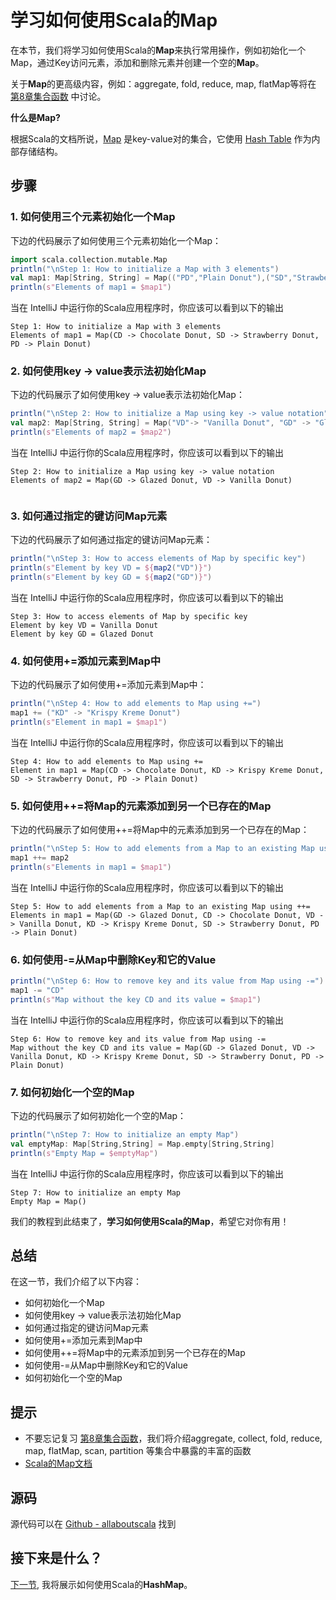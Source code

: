 # 学习如何使用Scala的Map


在本节，我们将学习如何使用Scala的**Map**来执行常用操作，例如初始化一个Map，通过Key访问元素，添加和删除元素并创建一个空的**Map**。
 
关于**Map**的更高级内容，例如：aggregate, fold, reduce, map, flatMap等将在 [第8章集合函数](8_1.md) 中讨论。

**什么是Map?**

根据Scala的文档所说，[Map](http://docs.scala-lang.org/overviews/collections/maps) 是key-value对的集合，它使用 [Hash Table](http://docs.scala-lang.org/overviews/collections/concrete-mutable-collection-classes) 作为内部存储结构。

## 步骤

### 1. 如何使用三个元素初始化一个Map

下边的代码展示了如何使用三个元素初始化一个Map：

```scala
import scala.collection.mutable.Map
println("\nStep 1: How to initialize a Map with 3 elements")
val map1: Map[String, String] = Map(("PD","Plain Donut"),("SD","Strawberry Donut"),("CD","Chocolate Donut"))
println(s"Elements of map1 = $map1")


```

当在 IntelliJ 中运行你的Scala应用程序时，你应该可以看到以下的输出

```
Step 1: How to initialize a Map with 3 elements
Elements of map1 = Map(CD -> Chocolate Donut, SD -> Strawberry Donut, PD -> Plain Donut)

```

### 2. 如何使用key -> value表示法初始化Map

下边的代码展示了如何使用key -> value表示法初始化Map：

```scala
println("\nStep 2: How to initialize a Map using key -> value notation")
val map2: Map[String, String] = Map("VD"-> "Vanilla Donut", "GD" -> "Glazed Donut")
println(s"Elements of map2 = $map2")

```

当在 IntelliJ 中运行你的Scala应用程序时，你应该可以看到以下的输出

```
Step 2: How to initialize a Map using key -> value notation
Elements of map2 = Map(GD -> Glazed Donut, VD -> Vanilla Donut)


```

### 3. 如何通过指定的键访问Map元素

下边的代码展示了如何通过指定的键访问Map元素：

```scala
println("\nStep 3: How to access elements of Map by specific key")
println(s"Element by key VD = ${map2("VD")}")
println(s"Element by key GD = ${map2("GD")}")

```

当在 IntelliJ 中运行你的Scala应用程序时，你应该可以看到以下的输出

```
Step 3: How to access elements of Map by specific key
Element by key VD = Vanilla Donut
Element by key GD = Glazed Donut

```

### 4. 如何使用+=添加元素到Map中

下边的代码展示了如何使用+=添加元素到Map中：

```scala
println("\nStep 4: How to add elements to Map using +=")
map1 += ("KD" -> "Krispy Kreme Donut")
println(s"Element in map1 = $map1")

```

当在 IntelliJ 中运行你的Scala应用程序时，你应该可以看到以下的输出

```
Step 4: How to add elements to Map using +=
Element in map1 = Map(CD -> Chocolate Donut, KD -> Krispy Kreme Donut, SD -> Strawberry Donut, PD -> Plain Donut)

```

 

### 5. 如何使用++=将Map的元素添加到另一个已存在的Map

下边的代码展示了如何使用++=将Map中的元素添加到另一个已存在的Map：

```scala
println("\nStep 5: How to add elements from a Map to an existing Map using ++=")
map1 ++= map2
println(s"Elements in map1 = $map1")

```

当在 IntelliJ 中运行你的Scala应用程序时，你应该可以看到以下的输出

```
Step 5: How to add elements from a Map to an existing Map using ++=
Elements in map1 = Map(GD -> Glazed Donut, CD -> Chocolate Donut, VD -> Vanilla Donut, KD -> Krispy Kreme Donut, SD -> Strawberry Donut, PD -> Plain Donut)

```

### 6. 如何使用-=从Map中删除Key和它的Value

```scala
println("\nStep 6: How to remove key and its value from Map using -=")
map1 -= "CD"
println(s"Map without the key CD and its value = $map1")

```

当在 IntelliJ 中运行你的Scala应用程序时，你应该可以看到以下的输出

```
Step 6: How to remove key and its value from Map using -=
Map without the key CD and its value = Map(GD -> Glazed Donut, VD -> Vanilla Donut, KD -> Krispy Kreme Donut, SD -> Strawberry Donut, PD -> Plain Donut)

```

### 7. 如何初始化一个空的Map

下边的代码展示了如何初始化一个空的Map：

```scala
println("\nStep 7: How to initialize an empty Map")
val emptyMap: Map[String,String] = Map.empty[String,String]
println(s"Empty Map = $emptyMap")


```

当在 IntelliJ 中运行你的Scala应用程序时，你应该可以看到以下的输出

```
Step 7: How to initialize an empty Map
Empty Map = Map()

```

我们的教程到此结束了，**学习如何使用Scala的Map**，希望它对你有用！

## 总结

在这一节，我们介绍了以下内容：

- 如何初始化一个Map
- 如何使用key -> value表示法初始化Map
- 如何通过指定的键访问Map元素
- 如何使用+=添加元素到Map中
- 如何使用++=将Map中的元素添加到另一个已存在的Map
- 如何使用-=从Map中删除Key和它的Value
- 如何初始化一个空的Map

## 提示

- 不要忘记复习 [第8章集合函数](8_1.md)，我们将介绍aggregate, collect, fold, reduce, map, flatMap, scan, partition 等集合中暴露的丰富的函数
- [Scala的Map文档](http://www.scala-lang.org/api/current/#scala.collection.mutable.Map)


## 源码

源代码可以在 [Github - allaboutscala](https://github.com/nadimbahadoor/allaboutscala) 找到


## 接下来是什么？

[下一节](7_7.md), 我将展示如何使用Scala的**HashMap**。